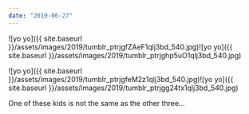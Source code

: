```yaml
---
date: "2019-06-27"
---
```


![yo yo]({{ site.baseurl }}/assets/images/2019/tumblr_ptrjgfZAeF1qlj3bd_540.jpg)![yo yo]({{ site.baseurl }}/assets/images/2019/tumblr_ptrjghp5uO1qlj3bd_540.jpg)

![yo yo]({{ site.baseurl }}/assets/images/2019/tumblr_ptrjgfeM2z1qlj3bd_540.jpg)![yo yo]({{ site.baseurl }}/assets/images/2019/tumblr_ptrjgg24tx1qlj3bd_540.jpg)

One of these kids is not the same as the other three…
